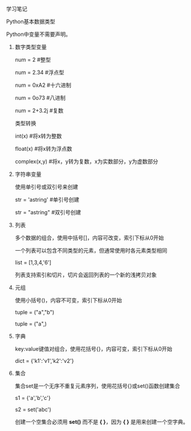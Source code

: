 学习笔记

Python基本数据类型

Python中变量不需要声明。

1. 数字类型变量

   num = 2	#整型

   num = 2.34	#浮点型

   num = 0xA2	#十六进制

   num = 0o73	#八进制

   num = 2+3.2j	#复数

   类型转换

   int(x)	#将x转为整数

   float(x)	#将x转为浮点数

   complex(x,y)	#将x，y转为复数，x为实数部分，y为虚数部分

2. 字符串变量

   使用单引号或双引号来创建

   str = 'astring'	#单引号创建

   str = "astring"	#双引号创建

3. 列表

   多个数据的组合，使用中括号[]，内容可改变，索引下标从0开始

   一个列表可以包含不同类型的元素，但通常使用时各元素类型相同

   list = [1,3,4,'6']

   列表支持索引和切片，切片会返回列表的一个新的浅拷贝对象

4. 元组

   使用小括号()，内容不可变，索引下标从0开始

   tuple = ("a","b")

   tuple = ("a",)

5. 字典

   key:value键值对组合，使用花括号{}，内容可变，索引下标从0开始

   dict = {'k1':'v1','k2':'v2'}

6. 集合

   集合set是一个无序不重复元素序列，使用花括号{}或set()函数创建集合

   s1 =  {'a','b','c'}

   s2 = set('abc')

   创建一个空集合必须用 **set()** 而不是 **{ }**，因为 **{ }** 是用来创建一个空字典。

   






